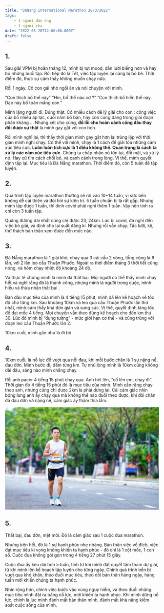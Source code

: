 ```yaml
---
title: "DaNang International Marathon 20/3/2022"
tags:
    - 1 người đàn ông
    - 1 người cha
date: "2022-03-20T12:00:00.000Z"
draft: false
---
```


## 1. 
Sau giải VPM bị hoãn tháng 12, mình bị tụt mood, dần lười biếng hơn và hay bỏ những buổi tập. Rồi tiếp đó là Tết, việc tập luyện lại càng bị bỏ bê. Thời điểm đó, thực sự cảm thấy không muốn chạy nữa. 

Rồi 1 ngày. Cô con gái nhỏ ngồi ăn và nói chuyện với mình. 

“Con thích bố thế này”
“Hm, bố thế nào cơ ?”
“Con thích bố hiền thế này. Dạo này bố toàn mắng con.”

Mình lặng người đi. Đúng thật. Có nhiều cách để lý giải cho con : công việc của bố nhiều áp lực, cuối năm bố bận, hay con cũng đang trong giai đoạn phản kháng ... Nhưng xét cho cùng, **đổ lỗi cho hoàn cảnh cũng đâu thay đổi được sự thật** là mình gay gắt với con hơn. 

Rồi mình nghĩ lại, thì thấy thời gian mình gay gắt hơn lại trùng lặp với thời gian mình nghỉ chạy. Có thể với mình, chạy là 1 cách để giải tỏa những cảm xúc tiêu cực. 
**Luôn luôn tích cực là 1 điều không thể. Quan trọng là cách ta xử lý các cảm xúc tiêu cực.**
Chúng ta chấp nhận nó tồn tại, đối mặt, và xử lý nó. Hay cứ tìm cách chối bỏ, và canh cánh trong lòng. 
Vì thế, mình quyết định tập lại. Mục tiêu là Đà Nẵng marathon. Thời điểm đó, còn 5 tuần để tập luyện. 

## 2.
Quá trình tập luyện marathon thường sẽ rơi vào 10~14 tuần, vì sức bền không dễ cải thiện và đòi hỏi sự kiên trì. 
5 tuần chuẩn bị là rất gấp. Nhưng mình tập được 1 tuần, thì dính covid phải nghỉ thêm 1 tuần. Vậy nên tính ra chỉ còn 3 tuần tập. 

Quãng đường dài nhất cũng chỉ được 23, 24km. Lúc bị covid, đã nghĩ đến việc bỏ giải, và định cho lại suất đăng kí. Nhưng rồi vẫn chạy. Tặc lưỡi, kệ, thử thách bản thân xem được đến mức nào. 

## 3.
Đà Nẵng marathon là 1 giải khó, chạy qua 3 cái cầu 2 vòng, tổng cộng là 6 lần, với 2 lần leo cầu Thuận Phước. Ngoài ra thời điểm tháng 3 thời tiết cũng nóng, và hôm chạy nhiệt độ khoảng 24 độ. 

Và thực tế chứng minh là mình đã thất bại. Mọi người có thể thấy mình chạy hết và nghĩ rằng đó là thành công, nhưng mình là người trong cuộc, mình hiểu và thừa nhận thất bại .

Ban đầu mục tiêu của mình là 4 tiếng 15 phút, mình đã lên kế hoạch về tốc độ cho từng km. Sau khoảng 10km và leo qua cầu Thuận Phước lần thứ nhất, mình cảm thấy khá đơn giản và sung sức. Vì thế, quyết định tăng tốc để đạt mốc 4 tiếng. Mọi chuyện vẫn theo đúng kế hoạch cho đến km thứ 30. Lúc đó mình bị “đụng tường” - mức giới hạn cơ thể - và cũng trùng với đoạn leo cầu Thuận Phước lần 2. 

10km cuối, mình gần như là đi bộ. 

## 4.
10km cuối, là nỗ lực để vượt qua nỗi đau, khi mỗi bước chân là 1 sự nặng nề, đau đớn. Mình bước đi, đếm từng km. Tự nhủ lòng mình là 10km cũng không dài đâu, sáng nào mình chẳng chạy. 

Rồi anh pacer 4 tiếng 15 phút chạy qua. Anh hét lên, “cố lên em, chạy đi”. Thời gian đó 4 tiếng 15 phút đó là mục tiêu của mình. Mình cắn răng chạy theo anh, nhưng cũng chỉ được 2km là phải dừng lại. Cái cảm giác nhìn bóng lưng anh ấy chạy qua mà không thể nào đuổi theo được, khi đôi chân đã đau đớn và nặng nề, cảm giác ấy thấm thía lắm. 

![DaNang International Marathon](dnim.jpg)

## 5.

Thất bại, đau đớn, mệt mỏi. Đó là cảm giác sau 1 cuộc đua marathon. 

Nhưng trên hết, đó là 1 sự hạnh phúc nhẹ nhàng. Bản thân việc về đích, việc đạt mục tiêu kì vọng không khiến ta hạnh phúc - đó chỉ là 1 cột mốc, 1 con số. Cuộc đua không gói gọn trong 4 tiếng 27 phút 15 giây. 

Cuộc đua ấy kéo dài hơn 5 tuần, tính từ khi mình đặt quyết tâm tham dự giải, từ khi mình lên kế hoạch tập luyện cho từng ngày. Chính quá trình bền bỉ vượt qua khó khăn, theo đuổi mục tiêu, theo dõi bản thân hàng ngày, hàng tuần mới khiến chúng ta hạnh phúc. 

Nhìn rộng hơn, chính việc bước vào vùng nguy hiểm, và theo đuổi những mục tiêu mình đặt ra bằng nỗ lực, mới khiến ta hạnh phúc. 
Khi mình dừng nỗ lực, chính là lúc mình đánh mất bản thân mình, đánh mất khả năng kiểm soát cuộc sống của mình.


